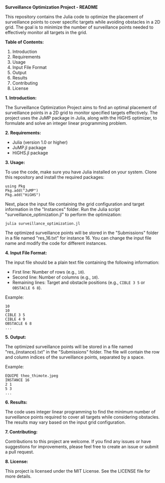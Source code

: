 **Surveillance Optimization Project - README**

This repository contains the Julia code to optimize the placement of surveillance points to cover specific targets while avoiding obstacles in a 2D grid. The goal is to minimize the number of surveillance points needed to effectively monitor all targets in the grid.

**Table of Contents:**

1. Introduction
2. Requirements
3. Usage
4. Input File Format
5. Output
6. Results
7. Contributing
8. License

**1. Introduction:**

The Surveillance Optimization Project aims to find an optimal placement of surveillance points in a 2D grid to monitor specified targets effectively. The project uses the JuMP package in Julia, along with the HiGHS optimizer, to formulate and solve an integer linear programming problem.

**2. Requirements:**

- Julia (version 1.0 or higher)
- JuMP.jl package
- HiGHS.jl package

**3. Usage:**

To use the code, make sure you have Julia installed on your system. Clone this repository and install the required packages:

```
using Pkg
Pkg.add("JuMP")
Pkg.add("HiGHS")
```

Next, place the input file containing the grid configuration and target information in the "Instances" folder. Run the Julia script "surveillance_optimization.jl" to perform the optimization:

```
julia surveillance_optimization.jl
```

The optimized surveillance points will be stored in the "Submissions" folder in a file named "res_16.txt" for instance 16. You can change the input file name and modify the code for different instances.

**4. Input File Format:**

The input file should be a plain text file containing the following information:

- First line: Number of rows (e.g., `10`).
- Second line: Number of columns (e.g., `10`).
- Remaining lines: Target and obstacle positions (e.g., `CIBLE 3 5` or `OBSTACLE 6 8`).

Example:
```
10
10
CIBLE 3 5
CIBLE 4 9
OBSTACLE 6 8
...
```

**5. Output:**

The optimized surveillance points will be stored in a file named "res_{instance}.txt" in the "Submissions" folder. The file will contain the row and column indices of the surveillance points, separated by a space.

Example:
```
EQUIPE theo_thimote.jpeg
INSTANCE 16
2 1
5 3
...
```

**6. Results:**

The code uses integer linear programming to find the minimum number of surveillance points required to cover all targets while considering obstacles. The results may vary based on the input grid configuration.

**7. Contributing:**

Contributions to this project are welcome. If you find any issues or have suggestions for improvements, please feel free to create an issue or submit a pull request.

**8. License:**

This project is licensed under the MIT License. See the LICENSE file for more details.
